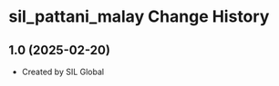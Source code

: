 sil_pattani_malay Change History
====================

1.0 (2025-02-20)
----------------
* Created by SIL Global
